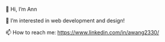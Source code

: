  👋 Hi, I’m Ann
 
 👀 I’m interested in web development and design!
 
 📫 How to reach me: https://www.linkedin.com/in/awang2330/
